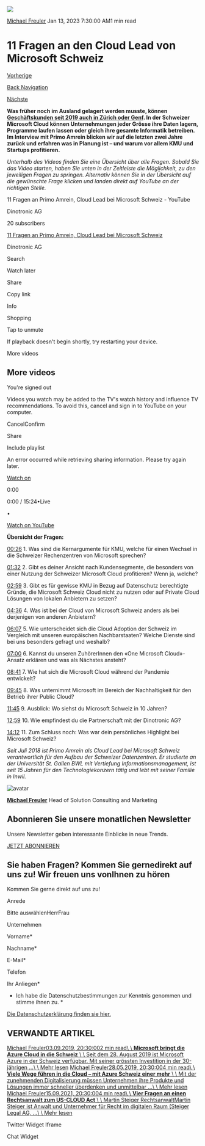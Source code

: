 ![](https://25917640.fs1.hubspotusercontent-eu1.net/hub/25917640/hubfs/PrimoYoutube-600x400.webp?width=300&name=PrimoYoutube-600x400.webp)

[Michael Freuler](https://blog.dinotronic.ch/author/michael-freuler) Jan 13, 2023 7:30:00 AM1 min read

# 11 Fragen an den Cloud Lead von Microsoft Schweiz

[Vorherige](https://blog.dinotronic.ch/blog/digital-workplace/microsoft-stellt-skype-fuer-business-online-ein-0-0-0)

[Back Navigation](https://blog.dinotronic.ch/)

[Nächste](https://blog.dinotronic.ch/blog/digital-workplace/digital-workplace-trends-2023)

**Was früher noch im Ausland gelagert werden musste, können [Geschäftskunden seit 2019 auch in Zürich oder Genf](https://www.dinotronic.ch/blog/azure/microsoft-bringt-die-azure-cloud-in-die-schweiz/). In der Schweizer Microsoft Cloud können Unternehmungen jeder Grösse ihre Daten lagern, Programme laufen lassen oder gleich ihre gesamte Informatik betreiben.** **Im Interview mit Primo Amrein blicken wir auf die letzten zwei Jahre zurück und erfahren was in Planung ist – und warum vor allem KMU und Startups profitieren.**

_Unterhalb des Videos finden Sie eine Übersicht über alle Fragen. Sobald Sie das Video starten, haben Sie unten in der Zeitleiste die Möglichkeit, zu den jeweiligen Fragen zu springen. Alternativ können Sie in der Übersicht auf die gewünschte Frage klicken und landen direkt auf YouTube an der richtigen Stelle._

11 Fragen an Primo Amrein, Cloud Lead bei Microsoft Schweiz - YouTube

Dinotronic AG

20 subscribers

[11 Fragen an Primo Amrein, Cloud Lead bei Microsoft Schweiz](https://www.youtube.com/watch?v=C5MuByRa19U)

Dinotronic AG

Search

Watch later

Share

Copy link

Info

Shopping

Tap to unmute

If playback doesn't begin shortly, try restarting your device.

More videos

## More videos

You're signed out

Videos you watch may be added to the TV's watch history and influence TV recommendations. To avoid this, cancel and sign in to YouTube on your computer.

CancelConfirm

Share

Include playlist

An error occurred while retrieving sharing information. Please try again later.

[Watch on](https://www.youtube.com/watch?v=C5MuByRa19U&embeds_referring_euri=https%3A%2F%2Fblog.dinotronic.ch%2Fblog%2Fcloud%2F11-fragen-an-den-cloud-lead-von-microsoft-schweiz)

0:00

0:00 / 15:24•Live

•

[Watch on YouTube](https://www.youtube.com/watch?v=C5MuByRa19U "Watch on YouTube")

**Übersicht der Fragen:**

[00:26](https://www.youtube.com/watch?v=C5MuByRa19U&t=26s) 1\. Was sind die Kernargumente für KMU, welche für einen Wechsel in die Schweizer Rechenzentren von Microsoft sprechen?

[01:32](https://www.youtube.com/watch?v=C5MuByRa19U&t=92s) 2\. Gibt es deiner Ansicht nach Kundensegmente, die besonders von einer Nutzung der Schweizer Microsoft Cloud profitieren? Wenn ja, welche?

[02:59](https://www.youtube.com/watch?v=C5MuByRa19U&t=179s) 3\. Gibt es für gewisse KMU in Bezug auf Datenschutz berechtigte Gründe, die Microsoft Schweiz Cloud nicht zu nutzen oder auf Private Cloud Lösungen von lokalen Anbietern zu setzen?

[04:36](https://www.youtube.com/watch?v=C5MuByRa19U&t=276s) 4\. Was ist bei der Cloud von Microsoft Schweiz anders als bei derjenigen von anderen Anbietern?

[06:07](https://www.youtube.com/watch?v=C5MuByRa19U&t=367s) 5\. Wie unterscheidet sich die Cloud Adoption der Schweiz im Vergleich mit unseren europäischen Nachbarstaaten? Welche Dienste sind bei uns besonders gefragt und weshalb?

[07:00](https://www.youtube.com/watch?v=C5MuByRa19U&t=420s) 6\. Kannst du unseren ZuhörerInnen den «One Microsoft Cloud»-Ansatz erklären und was als Nächstes ansteht?

[08:41](https://www.youtube.com/watch?v=C5MuByRa19U&t=521s) 7\. Wie hat sich die Microsoft Cloud während der Pandemie entwickelt?

[09:45](https://www.youtube.com/watch?v=C5MuByRa19U&t=585s) 8\. Was unternimmt Microsoft im Bereich der Nachhaltigkeit für den Betrieb ihrer Public Cloud?

[11:45](https://www.youtube.com/watch?v=C5MuByRa19U&t=705s) 9\. Ausblick: Wo siehst du Microsoft Schweiz in 10 Jahren?

[12:59](https://www.youtube.com/watch?v=C5MuByRa19U&t=779s) 10\. Wie empfindest du die Partnerschaft mit der Dinotronic AG?

[14:12](https://www.youtube.com/watch?v=C5MuByRa19U&t=852s) 11\. Zum Schluss noch: Was war dein persönliches Highlight bei Microsoft Schweiz?

_Seit Juli 2018 ist Primo Amrein als Cloud Lead bei Microsoft Schweiz verantwortlich für den Aufbau der Schweizer Datenzentren. Er studierte an der Universität St. Gallen BWL mit Vertiefung Informationsmanagement, ist seit 15 Jahren für den Technologiekonzern tätig und lebt mit seiner Familie in Inwil._

![avatar](https://25917640.fs1.hubspotusercontent-eu1.net/hub/25917640/hubfs/01_Visual%20Content/01_Mitarbeiter-Fotos/Michael%20Freuler%20klein.png?width=290&name=Michael%20Freuler%20klein.png)

[**Michael Freuler**](https://blog.dinotronic.ch/author/michael-freuler) Head of Solution Consulting and Marketing

## Abonnieren Sie unsere monatlichen Newsletter

Unsere Newsletter geben interessante Einblicke in neue Trends.

[JETZT ABONNIEREN](https://cta-eu1.hubspot.com/web-interactives/public/v1/track/click?encryptedPayload=AVxigLILdCIc2KrvfRweFrOLEWYI5UpBe%2Fha3lx1XdqyLBuIzVnN6us7oQ4L77WPRjdiIVzQWux6fvQKxgZ2KGH%2BBGwHrUfiFn6cgF2L1ju5V3K%2FpjwBwADV8ctw5W84LsismxudFt3cH%2BCAyFkbzsEqw%2F6skNt64M9EI9NpExn%2B4s5tElPQR65A7QZCgPZIS0E%3D&portalId=25917640&webInteractiveContentId=114201044682&webInteractiveId=151726273754&containerType=EMBEDDED&pageUrl=https%3A%2F%2Fblog.dinotronic.ch%2Fblog%2Fcloud%2F11-fragen-an-den-cloud-lead-von-microsoft-schweiz&pageTitle=11+Fragen+an+den+Cloud+Lead+von+Microsoft+Schweiz&referrer=&userAgent=Mozilla%2F5.0+%28X11%3B+Linux+x86_64%29+AppleWebKit%2F537.36+%28KHTML%2C+like+Gecko%29+Chrome%2F132.0.0.0+Safari%2F537.36&hutk=&hssc=&hstc=&pageId=116852409027)

## Sie haben Fragen? Kommen Sie gernedirekt auf uns zu! Wir freuen uns vonIhnen zu hören

Kommen Sie gerne direkt auf uns zu!

Anrede

Bitte auswählenHerrFrau

Unternehmen

Vorname\*

Nachname\*

E-Mail\*

Telefon

Ihr Anliegen\*

- Ich habe die Datenschutzbestimmungen zur Kenntnis genommen und stimme ihnen zu.
\*

[Die Datenschutzerklärung finden sie hier.](https://dinotronic.ch/datenschutz)

## VERWANDTE ARTIKEL

[Michael Freuler03.09.2019, 20:30:002 min read\\
\\
**Microsoft bringt die Azure Cloud in die Schweiz** \\
\\
Seit dem 28. August 2019 ist Microsoft Azure in der Schweiz verfügbar. Mit seiner grössten Investition in der 30-jährigen ...\\
\\
Mehr lesen](https://blog.dinotronic.ch/blog/azure/microsoft-bringt-die-azure-cloud-in-die-schweiz) [Michael Freuler28.05.2019, 20:30:004 min read\\
\\
**Viele Wege führen in die Cloud – mit Azure Schweiz einer mehr** \\
\\
Mit der zunehmenden Digitalisierung müssen Unternehmen ihre Produkte und Lösungen immer schneller überdenken und unmittelbar ...\\
\\
Mehr lesen](https://blog.dinotronic.ch/blog/azure/viele-wege-fuehren-in-die-cloud-mit-azure-schweiz-einer-mehr) [Michael Freuler15.09.2021, 20:30:004 min read\\
\\
**Vier Fragen an einen Rechtsanwalt zum US-CLOUD Act** \\
\\
Martin Steiger RechtsanwaltMartin Steiger ist Anwalt und Unternehmer für Recht im digitalen Raum (Steiger Legal AG, ...\\
\\
Mehr lesen](https://blog.dinotronic.ch/blog/cloud/vier-fragen-an-einen-rechtsanwalt-zum-us-cloud-act)

Twitter Widget Iframe

Chat Widget